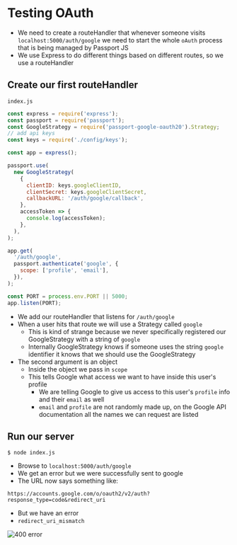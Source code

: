 # Testing OAuth
* We need to create a routeHandler that whenever someone visits `localhost:5000/auth/google` we need to start the whole `oAuth` process that is being managed by Passport JS
* We use Express to do different things based on different routes, so we use a routeHandler

## Create our first routeHandler
`index.js`

```js
const express = require('express');
const passport = require('passport');
const GoogleStrategy = require('passport-google-oauth20').Strategy;
// add api keys
const keys = require('./config/keys');

const app = express();

passport.use(
  new GoogleStrategy(
    {
      clientID: keys.googleClientID,
      clientSecret: keys.googleClientSecret,
      callbackURL: '/auth/google/callback',
    },
    accessToken => {
      console.log(accessToken);
    },
  ),
);

app.get(
  '/auth/google',
  passport.authenticate('google', {
    scope: ['profile', 'email'],
  }),
);

const PORT = process.env.PORT || 5000;
app.listen(PORT);
```

* We add our routeHandler that listens for `/auth/google`
* When a user hits that route we will use a Strategy called `google`
    - This is kind of strange because we never specifically registered our GoogleStrategy with a string of `google`
    - Internally GoogleStrategy knows if someone uses the string `google` identifier it knows that we should use the GoogleStrategy
* The second argument is an object
    - Inside the object we pass in `scope`
    - This tells Google what access we want to have inside this user's profile
        + We are telling Google to give us access to this user's `profile` info and their `email` as well
        + `email` and `profile` are not randomly made up, on the Google API documentation all the names we can request are listed

## Run our server
`$ node index.js`

* Browse to `localhost:5000/auth/google`
* We get an error but we were successfully sent to google
* The URL now says something like:

`https://accounts.google.com/o/oauth2/v2/auth?response_type=code&redirect_uri`

* But we have an error
* `redirect_uri_mismatch`

![400 error](https://i.imgur.com/uodbAA2.png)
